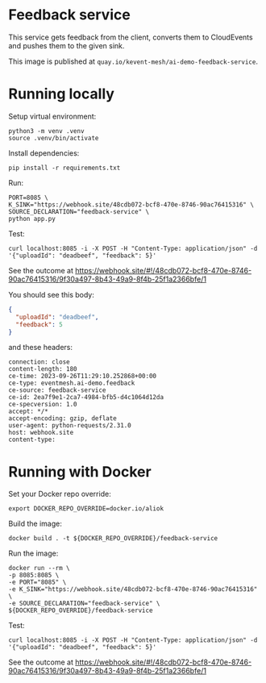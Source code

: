 # Feedback service

This service gets feedback from the client, converts them to CloudEvents and pushes them to the given sink.

This image is published at `quay.io/kevent-mesh/ai-demo-feedback-service`.


# Running locally

Setup virtual environment:
```shell
python3 -m venv .venv
source .venv/bin/activate
```

Install dependencies:
```shell
pip install -r requirements.txt
```

Run:
```shell
PORT=8085 \
K_SINK="https://webhook.site/48cdb072-bcf8-470e-8746-90ac76415316" \
SOURCE_DECLARATION="feedback-service" \
python app.py
```

Test:
```shell
curl localhost:8085 -i -X POST -H "Content-Type: application/json" -d '{"uploadId": "deadbeef", "feedback": 5}'
```

See the outcome at https://webhook.site/#!/48cdb072-bcf8-470e-8746-90ac76415316/9f30a497-8b43-49a9-8f4b-25f1a2366bfe/1

You should see this body:
```json
{
  "uploadId": "deadbeef",
  "feedback": 5
}
```
and these headers:
```
connection: close
content-length: 180
ce-time: 2023-09-26T11:29:10.252868+00:00
ce-type: eventmesh.ai-demo.feedback
ce-source: feedback-service
ce-id: 2ea7f9e1-2ca7-4984-bfb5-d4c1064d12da
ce-specversion: 1.0
accept: */*
accept-encoding: gzip, deflate
user-agent: python-requests/2.31.0
host: webhook.site
content-type: 	
```

# Running with Docker

Set your Docker repo override:
```shell
export DOCKER_REPO_OVERRIDE=docker.io/aliok
```


Build the image:
```shell
docker build . -t ${DOCKER_REPO_OVERRIDE}/feedback-service
```

Run the image:
```shell
docker run --rm \
-p 8085:8085 \
-e PORT="8085" \
-e K_SINK="https://webhook.site/48cdb072-bcf8-470e-8746-90ac76415316" \
-e SOURCE_DECLARATION="feedback-service" \
${DOCKER_REPO_OVERRIDE}/feedback-service
```

Test:
```shell
curl localhost:8085 -i -X POST -H "Content-Type: application/json" -d '{"uploadId": "deadbeef", "feedback": 5}'
```

See the outcome at https://webhook.site/#!/48cdb072-bcf8-470e-8746-90ac76415316/9f30a497-8b43-49a9-8f4b-25f1a2366bfe/1
